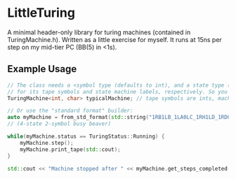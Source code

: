 # LittleTuring

A minimal header-only library for turing machines (contained in TuringMachine.h). Written as a little exercise for myself. It runs at 15ns per step on my mid-tier PC (BB(5) in <1s).

## Example Usage

```C++
// The class needs a <symbol type (defaults to int), and a state type (defaults to char)>
// for its tape symbols and state machine labels, respectively. So you can declare a machine like:
TuringMachine<int, char> typicalMachine; // tape symbols are ints, machine states are chars

// Or use the "standard format" builder:
auto myMachine = from_std_format(std::string("1RB1LB_1LA0LC_1RH1LD_1RD0RA"));
// (4-state 2-symbol busy beaver)

while(myMachine.status == TuringStatus::Running) {
    myMachine.step();
    myMachine.print_tape(std::cout);
}

std::cout << "Machine stopped after " << myMachine.get_steps_completed() << " steps " << std::endl;
```
